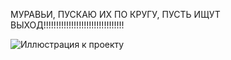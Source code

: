 МУРАВЬИ, ПУСКАЮ ИХ ПО КРУГУ, ПУСТЬ ИЩУТ ВЫХОД!!!!!!!!!!!!!!!!!!!!!!!!!!!!!!!!


![Иллюстрация к проекту](https://i.imgur.com/iwODycD.jpg)
